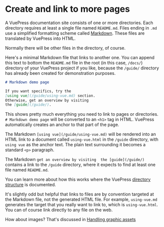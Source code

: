 # Create and link to more pages

A VuePress documentation site consists of one or more directories.
Each directory requires at least a single file named `README.md`.
Files ending in `.md` use a simplified formatting scheme called
[Markdown](https://guides.github.com/features/mastering-markdown/).
These files are translated by VuePress into HTML.

Normally there will be other files in the directory, of course.

Here's a minimal Markdown file that links to another one.
You can append this text to bottom the `README.md` file in the
root (in this case, `/docs/`) directory of your
VuePress project if you like, because the `/guide/`
directory has already been created for demonstration purposes.

```markdown
# Markdown demo page

If you want specifics, try the 
[using vue](/guide/using-vue.md) section. 
Otherwise, get an overview by visiting 
the [guide](/guide/).
```

This shows pretty much everything you need to link to
pages or directories. `# Markdown demo page` will
be converted to an `<h1>` tag in HTML. VuePress
automatically creates an anchor to that part of the
page.

The Markdown `[using vue](/guide/using-vue.md)`
will be rendered into an HTML link to a document called `using-vue.html`
in the `/guide` directory, with `using vue` as the anchor text.
The plain text surrounding it becomes a standard `<p>` paragraph.

The Markdown `get an overview by visiting 
the [guide](/guide/)` contains a link to the `/guide` directory, where
it expects to find at least one file named `README.md`.

You can learn more about how this works where the
VuePress [directory structure](https://vuepress.vuejs.org/guide/directory-structure.html#default-page-routing)
is documented.

It's slightly odd but helpful that links to files are by convention targeted
at the Markdown file, not the generated HTML file. For
example, `using-vue.md` generates the target that you really want to link
to, which is `using-vue.html`. You can of course link directly to any 
file on the web.

How about images? That's discussed in [Handling graphic assets](graphic-assets.md)
